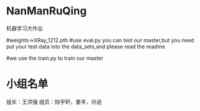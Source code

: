 # NanManRuQing
机器学习大作业

#weights->XRay_1212.pth
#use eval.py you can test our master,but you need put your test data into the data_sets,and please read the readme

#we use the train.py tu train our master

# 小组名单
组长：王洪强   组员：陆宇轩，姜丰，孙追
